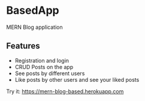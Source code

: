 # BasedApp
MERN Blog application

## Features
* Registration and login
* CRUD Posts on the app
* See posts by different users
* Like posts by other users and see your liked posts

Try it:
https://mern-blog-based.herokuapp.com
